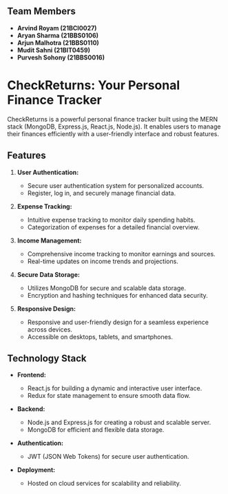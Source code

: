 ## Team Members

- **Arvind Royam (21BCI0027)**
- **Aryan Sharma (21BBS0106)**
- **Arjun Malhotra (21BBS0110)**
- **Mudit Sahni (21BIT0459)**
- **Purvesh Sohony (21BBS0016)**


# CheckReturns: Your Personal Finance Tracker

CheckReturns is a powerful personal finance tracker built using the MERN stack (MongoDB, Express.js, React.js, Node.js). It enables users to manage their finances efficiently with a user-friendly interface and robust features.

## Features

1. **User Authentication:**
   - Secure user authentication system for personalized accounts.
   - Register, log in, and securely manage financial data.

2. **Expense Tracking:**
   - Intuitive expense tracking to monitor daily spending habits.
   - Categorization of expenses for a detailed financial overview.

3. **Income Management:**
   - Comprehensive income tracking to monitor earnings and sources.
   - Real-time updates on income trends and projections.

4. **Secure Data Storage:**
   - Utilizes MongoDB for secure and scalable data storage.
   - Encryption and hashing techniques for enhanced data security.

5. **Responsive Design:**
   - Responsive and user-friendly design for a seamless experience across devices.
   - Accessible on desktops, tablets, and smartphones.

## Technology Stack

- **Frontend:**
  - React.js for building a dynamic and interactive user interface.
  - Redux for state management to ensure smooth data flow.

- **Backend:**
  - Node.js and Express.js for creating a robust and scalable server.
  - MongoDB for efficient and flexible data storage.

- **Authentication:**
  - JWT (JSON Web Tokens) for secure user authentication.

- **Deployment:**
  - Hosted on cloud services for scalability and reliability.

